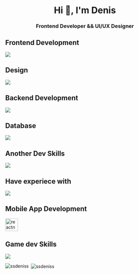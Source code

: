 <h1 align="center">Hi 👋, I'm Denis</h1>
<h3 align="center">Frontend Developer && UI/UX Designer</h3>

Frontend Development <br> 
---
<p>
  <a href="https://skillicons.dev">
    <img src="https://skillicons.dev/icons?i=html,css,sass,react,redux,tailwind,bootstrap,materialui,git,github,gitlab,vscode,vite,vue,webpack,gulp" />
  </a>
</p>

Design <br> 
---
<p>
  <a href="https://skillicons.dev">
    <img src="https://skillicons.dev/icons?i=ps,ae,au,ai,pr,autocad,blender,figma," />
  </a>
</p>

Backend Development <br> 
---
<p>
    <img src="https://skillicons.dev/icons?i=nodejs,spring,express,nestjs" />
</p>

Database <br>
---
<p>
  <a href="https://skillicons.dev">
    <img src="https://skillicons.dev/icons?i=mongodb,mysql"/>
  </a>
</p>

Another Dev Skills <br> 
---
<p>
  <a href="https://skillicons.dev">
    <img src="https://skillicons.dev/icons?i=docker,postman,powershell,maven,arduino" />
  </a>
</p>

Have experiece with <br>
---
<p>
  <a href="https://skillicons.dev">
    <img src="https://skillicons.dev/icons?i=c,cpp,java,py,idea,linux, matlab,octave, nestjs, nextjs, nodejs, express, bash,spring" />
  </a>
</p>

Mobile App Development <br>
---
<p>
  <a href="https://skillicons.dev">
     <img src="https://reactnative.dev/img/header_logo.svg" alt="reactnative" width="40" height="40"/>
  </a>
</p>

Game dev Skills <br>
---
<p>
  <a href="https://skillicons.dev">
    <img src="https://skillicons.dev/icons?i=godot, reactnative" />
  </a>
</p>



<p><img align="left" src="https://github-readme-stats.vercel.app/api/top-langs?username=ssdeniss&show_icons=true&locale=en&layout=compact" alt="ssdeniss" /></p>

<p>&nbsp;<img align="center" src="https://github-readme-stats.vercel.app/api?username=ssdeniss&show_icons=true&locale=en" alt="ssdeniss" /></p>
